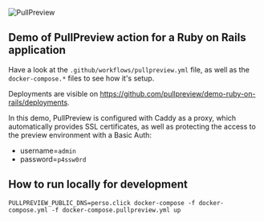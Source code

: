![PullPreview](https://github.com/pullpreview/demo-ruby-on-rails/workflows/PullPreview/badge.svg)

## Demo of PullPreview action for a Ruby on Rails application

Have a look at the `.github/workflows/pullpreview.yml` file, as well as the `docker-compose.*` files to see how it's setup.

Deployments are visible on https://github.com/pullpreview/demo-ruby-on-rails/deployments.

In this demo, PullPreview is configured with Caddy as a proxy, which automatically provides SSL certificates, as well as protecting the access to the preview environment with a Basic Auth:

- username=`admin`
- password=`p4ssw0rd`

## How to run locally for development

    PULLPREVIEW_PUBLIC_DNS=perso.click docker-compose -f docker-compose.yml -f docker-compose.pullpreview.yml up
